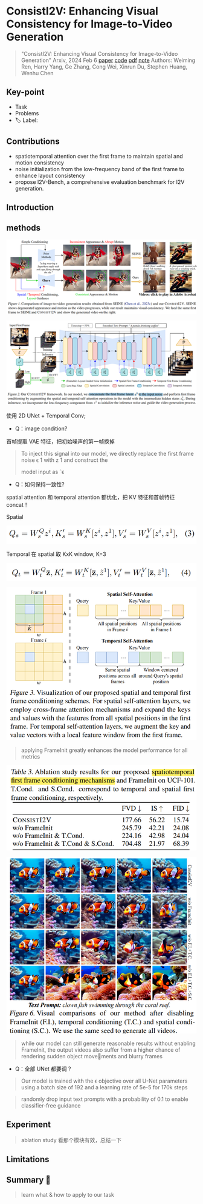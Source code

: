 # ConsistI2V: Enhancing Visual Consistency for Image-to-Video Generation

> "ConsistI2V: Enhancing Visual Consistency for Image-to-Video Generation" Arxiv, 2024 Feb 6
> [paper](http://arxiv.org/abs/2402.04324v1) [code]() [pdf](./2024_02_Arxiv_ConsistI2V--Enhancing-Visual-Consistency-for-Image-to-Video-Generation.pdf) [note](./2024_02_Arxiv_ConsistI2V--Enhancing-Visual-Consistency-for-Image-to-Video-Generation_Note.md)
> Authors: Weiming Ren, Harry Yang, Ge Zhang, Cong Wei, Xinrun Du, Stephen Huang, Wenhu Chen

## Key-point

- Task
- Problems
- :label: Label:

## Contributions

- spatiotemporal attention over the first frame to maintain spatial and motion consistency
- noise initialization from the low-frequency band of the first frame to enhance layout consistency
- propose I2V-Bench, a comprehensive evaluation benchmark for I2V generation.



## Introduction

## methods

![image-20240611102849315](docs/2024_02_Arxiv_ConsistI2V--Enhancing-Visual-Consistency-for-Image-to-Video-Generation_Note/image-20240611102849315.png)



![image-20240611103012723](docs/2024_02_Arxiv_ConsistI2V--Enhancing-Visual-Consistency-for-Image-to-Video-Generation_Note/image-20240611103012723.png)

使用 2D UNet + Temporal Conv; 

- Q：image condition?

首帧提取 VAE 特征，把初始噪声的第一帧换掉

> To inject this signal into our model, we directly replace the first frame noise ϵ 1 with z 1 and construct the 
>
> 
>
> model input as ˆϵ



- Q：如何保持一致性?

spatial attention 和 temporal attention 都优化，把 KV 特征和首帧特征 concat！

Spatial

![image-20240611104150756](docs/2024_02_Arxiv_ConsistI2V--Enhancing-Visual-Consistency-for-Image-to-Video-Generation_Note/image-20240611104150756.png)

Temporal 在 spatial 取 KxK window, K=3

![image-20240611104423132](docs/2024_02_Arxiv_ConsistI2V--Enhancing-Visual-Consistency-for-Image-to-Video-Generation_Note/image-20240611104423132.png)



![image-20240611104016468](docs/2024_02_Arxiv_ConsistI2V--Enhancing-Visual-Consistency-for-Image-to-Video-Generation_Note/image-20240611104016468.png)



> applying FrameInit greatly enhances the model performance for all metrics

![image-20240611105133954](docs/2024_02_Arxiv_ConsistI2V--Enhancing-Visual-Consistency-for-Image-to-Video-Generation_Note/image-20240611105133954.png)

![image-20240611105305810](docs/2024_02_Arxiv_ConsistI2V--Enhancing-Visual-Consistency-for-Image-to-Video-Generation_Note/image-20240611105305810.png)

> while our model can still generate reasonable results without enabling FrameInit, the output videos also suffer from a higher chance of rendering sudden object movements and blurry frames



- Q：全部 UNet 都要调？

> Our model is trained with the ϵ objective over all U-Net parameters using a batch size of 192 and a learning rate of 5e-5 for 170k steps



>  randomly drop input text prompts with a probability of 0.1 to enable classifier-free guidance

## Experiment

> ablation study 看那个模块有效，总结一下

## Limitations

## Summary :star2:

> learn what & how to apply to our task

